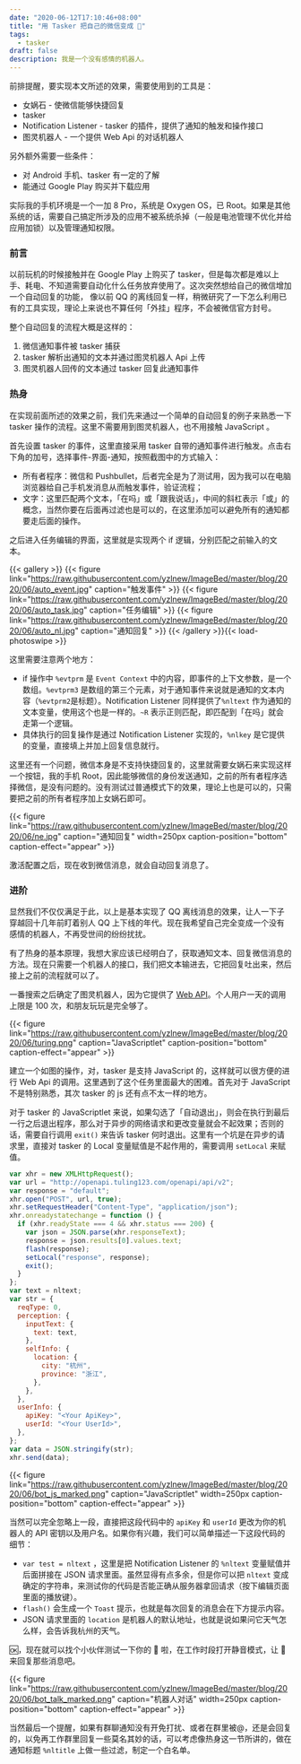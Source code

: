 ```yaml
---
date: "2020-06-12T17:10:46+08:00"
title: "用 Tasker 把自己的微信变成 🤖"
tags:
  - tasker
draft: false
description: 我是一个没有感情的机器人。
---
```


前排提醒，要实现本文所述的效果，需要使用到的工具是：

- 女娲石 - 使微信能够快捷回复
- tasker
- Notification Listener - tasker 的插件，提供了通知的触发和操作接口
- 图灵机器人 - 一个提供 Web Api 的对话机器人

另外额外需要一些条件：

- 对 Android 手机、tasker 有一定的了解
- 能通过 Google Play 购买并下载应用

实际我的手机环境是一个一加 8 Pro，系统是 Oxygen OS，已 Root。如果是其他系统的话，需要自己搞定所涉及的应用不被系统杀掉（一般是电池管理不优化并给应用加锁）以及管理通知权限。

### 前言

以前玩机的时候接触并在 Google Play 上购买了 tasker，但是每次都是难以上手、耗电、不知道需要自动化什么任务放弃使用了。这次突然想给自己的微信增加一个自动回复的功能， 像以前 QQ 的离线回复一样，稍微研究了一下怎么利用已有的工具实现，理论上来说也不算任何「外挂」程序，不会被微信官方封号。

整个自动回复的流程大概是这样的：

1. 微信通知事件被 tasker 捕获
2. tasker 解析出通知的文本并通过图灵机器人 Api 上传
3. 图灵机器人回传的文本通过 tasker 回复此通知事件

### 热身

在实现前面所述的效果之前，我们先来通过一个简单的自动回复的例子来熟悉一下 tasker 操作的流程。这里不需要用到图灵机器人，也不用接触 JavaScript 。

首先设置 tasker 的事件，这里直接采用 tasker 自带的通知事件进行触发。点击右下角的加号，选择事件-界面-通知，按照截图中的方式输入：

- 所有者程序：微信和 Pushbullet，后者完全是为了测试用，因为我可以在电脑浏览器给自己手机发消息从而触发事件，验证流程；
- 文字：这里匹配两个文本，「在吗」或「跟我说话」，中间的斜杠表示「或」的概念，当然你要在后面再过滤也是可以的，在这里添加可以避免所有的通知都要走后面的操作。

之后进入任务编辑的界面，这里就是实现两个 if 逻辑，分别匹配之前输入的文本。

{{< gallery >}}
{{< figure link="https://raw.githubusercontent.com/yzlnew/ImageBed/master/blog/2020/06/auto_event.jpg" caption="触发事件" >}}
{{< figure link="https://raw.githubusercontent.com/yzlnew/ImageBed/master/blog/2020/06/auto_task.jpg" caption="任务编辑" >}}
{{< figure link="https://raw.githubusercontent.com/yzlnew/ImageBed/master/blog/2020/06/auto_nl.jpg" caption="通知回复" >}}
{{< /gallery >}}{{< load-photoswipe >}}

这里需要注意两个地方：

- if 操作中 `%evtprm` 是 `Event Context` 中的内容，即事件的上下文参数，是一个数组。`%evtprm3` 是数组的第三个元素，对于通知事件来说就是通知的文本内容（`%evtprm2`是标题）。Notification Listener 同样提供了`%nltext` 作为通知的文本变量，使用这个也是一样的。`~R` 表示正则匹配，即匹配到「在吗」就会走第一个逻辑。
- 具体执行的回复操作是通过 Notification Listener 实现的，`%nlkey` 是它提供的变量，直接填上并加上回复信息就行。

这里还有一个问题，微信本身是不支持快捷回复的，这里就需要女娲石来实现这样一个按钮，我的手机 Root，因此能够微信的身份发送通知，之前的所有者程序选择微信，是没有问题的。没有测试过普通模式下的效果，理论上也是可以的，只需要把之前的所有者程序加上女娲石即可。

{{< figure link="https://raw.githubusercontent.com/yzlnew/ImageBed/master/blog/2020/06/ne.jpg" caption="通知回复" width=250px caption-position="bottom" caption-effect="appear" >}}

激活配置之后，现在收到微信消息，就会自动回复消息了。

### 进阶

显然我们不仅仅满足于此，以上是基本实现了 QQ 离线消息的效果，让人一下子穿越回十几年前盯着别人 QQ 上下线的年代。现在我希望自己完全变成一个没有感情的机器人，不再受世间的纷纷扰扰。

有了热身的基本原理，我想大家应该已经明白了，获取通知文本、回复微信消息的方法。现在只需要一个机器人的接口，我们把文本输进去，它把回复吐出来，然后接上之前的流程就可以了。

一番搜索之后确定了图灵机器人，因为它提供了 [Web API](https://www.kancloud.cn/turing/www-tuling123-com/718227)。个人用户一天的调用上限是 100 次，和朋友玩玩是完全够了。

{{< figure link="https://raw.githubusercontent.com/yzlnew/ImageBed/master/blog/2020/06/turing.png" caption="JavaScriptlet" caption-position="bottom" caption-effect="appear" >}}

建立一个如图的操作，对，tasker 是支持 JavaScript 的，这样就可以很方便的进行 Web Api 的调用。这里遇到了这个任务里面最大的困难。首先对于 JavaScript 不是特别熟悉，其次 tasker 的 js 还有点不太一样的地方。

对于 tasker 的 JavaScriptlet 来说，如果勾选了「自动退出」，则会在执行到最后一行之后退出程序，那么对于异步的网络请求和更改变量就会不起效果；否则的话，需要自行调用 `exit()` 来告诉 tasker 何时退出。这里有一个坑是在异步的请求里，直接对 tasker 的 Local 变量赋值是不起作用的，需要调用 `setLocal` 来赋值。

```javascript
var xhr = new XMLHttpRequest();
var url = "http://openapi.tuling123.com/openapi/api/v2";
var response = "default";
xhr.open("POST", url, true);
xhr.setRequestHeader("Content-Type", "application/json");
xhr.onreadystatechange = function () {
  if (xhr.readyState === 4 && xhr.status === 200) {
    var json = JSON.parse(xhr.responseText);
    response = json.results[0].values.text;
    flash(response);
    setLocal("response", response);
    exit();
  }
};
var text = nltext;
var str = {
  reqType: 0,
  perception: {
    inputText: {
      text: text,
    },
    selfInfo: {
      location: {
        city: "杭州",
        province: "浙江",
      },
    },
  },
  userInfo: {
    apiKey: "<Your ApiKey>",
    userId: "<Your UserId>",
  },
};
var data = JSON.stringify(str);
xhr.send(data);
```

{{< figure link="https://raw.githubusercontent.com/yzlnew/ImageBed/master/blog/2020/06/bot_js_marked.png" caption="JavaScriptlet" width=250px caption-position="bottom" caption-effect="appear" >}}

当然可以完全忽略上一段，直接把这段代码中的 `apiKey` 和 `userId` 更改为你的机器人的 API 密钥以及用户名。如果你有兴趣，我们可以简单描述一下这段代码的细节：

- `var test = nltext` ，这里是把 Notification Listener 的 `%nltext` 变量赋值并后面拼接在 JSON 请求里面。虽然显得有点多余，但是你可以把 `nltext` 变成确定的字符串，来测试你的代码是否能正确从服务器拿回请求（按下编辑页面里面的播放键）。
- `flash()` 会生成一个 `Toast` 提示，也就是每次回复的消息会在下方提示内容。
- JSON 请求里面的 `location` 是机器人的默认地址，也就是说如果问它天气怎么样，会告诉我杭州的天气。

🆗，现在就可以找个小伙伴测试一下你的 🤖 啦，在工作时段打开静音模式，让 🤖 来回复那些消息吧。

{{< figure link="https://raw.githubusercontent.com/yzlnew/ImageBed/master/blog/2020/06/bot_talk_marked.png" caption="机器人对话" width=250px caption-position="bottom" caption-effect="appear" >}}

当然最后一个提醒，如果有群聊通知没有开免打扰、或者在群里被@，还是会回复的，以免再工作群里回复一些莫名其妙的话，可以考虑像热身这一节所讲的，做在通知标题 `%nltitle` 上做一些过滤，制定一个白名单。
